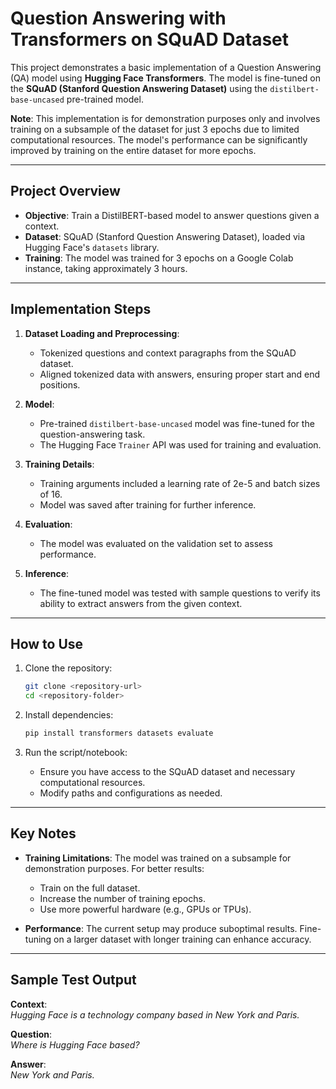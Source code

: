 # Question Answering with Transformers on SQuAD Dataset

This project demonstrates a basic implementation of a Question Answering (QA) model using **Hugging Face Transformers**. The model is fine-tuned on the **SQuAD (Stanford Question Answering Dataset)** using the `distilbert-base-uncased` pre-trained model.  

**Note**: This implementation is for demonstration purposes only and involves training on a subsample of the dataset for just 3 epochs due to limited computational resources. The model's performance can be significantly improved by training on the entire dataset for more epochs.

---

## Project Overview

- **Objective**: Train a DistilBERT-based model to answer questions given a context.
- **Dataset**: SQuAD (Stanford Question Answering Dataset), loaded via Hugging Face's `datasets` library.
- **Training**: The model was trained for 3 epochs on a Google Colab instance, taking approximately 3 hours.

---

## Implementation Steps

1. **Dataset Loading and Preprocessing**:
   - Tokenized questions and context paragraphs from the SQuAD dataset.
   - Aligned tokenized data with answers, ensuring proper start and end positions.

2. **Model**:  
   - Pre-trained `distilbert-base-uncased` model was fine-tuned for the question-answering task.
   - The Hugging Face `Trainer` API was used for training and evaluation.

3. **Training Details**:  
   - Training arguments included a learning rate of 2e-5 and batch sizes of 16.
   - Model was saved after training for further inference.

4. **Evaluation**:  
   - The model was evaluated on the validation set to assess performance.

5. **Inference**:
   - The fine-tuned model was tested with sample questions to verify its ability to extract answers from the given context.

---

## How to Use

1. Clone the repository:
   ```bash
   git clone <repository-url>
   cd <repository-folder>
   ```

2. Install dependencies:
   ```bash
   pip install transformers datasets evaluate
   ```

3. Run the script/notebook:
   - Ensure you have access to the SQuAD dataset and necessary computational resources.
   - Modify paths and configurations as needed.

---

## Key Notes

- **Training Limitations**: The model was trained on a subsample for demonstration purposes. For better results:
  - Train on the full dataset.
  - Increase the number of training epochs.
  - Use more powerful hardware (e.g., GPUs or TPUs).

- **Performance**: The current setup may produce suboptimal results. Fine-tuning on a larger dataset with longer training can enhance accuracy.

---

## Sample Test Output

**Context**:  
_Hugging Face is a technology company based in New York and Paris._  

**Question**:  
_Where is Hugging Face based?_  

**Answer**:  
_New York and Paris._
